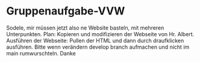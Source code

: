 # Gruppenaufgabe-VVW
Sodele, mir müssen jetzt also ne Website basteln, mit mehreren Unterpunkten.
Plan: Kopieren und modifizieren der Webseite von Hr. Albert.
Ausführen der Webseite: Pullen der HTML und dann durch draufklicken ausführen.
Bitte wenn verändern develop branch aufmachen und nicht im main rumwurschteln. Danke 